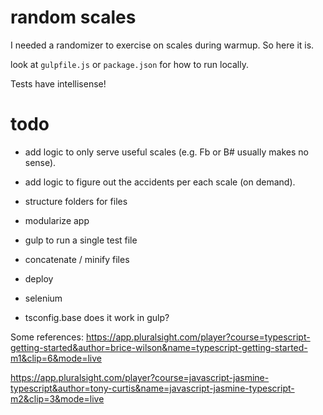 # random scales
I needed a randomizer to exercise on scales during warmup. So here it is.

look at `gulpfile.js` or `package.json` for how to run locally.

Tests have intellisense!

# todo

* add logic to only serve useful scales (e.g. Fb or B# usually makes no sense).
* add logic to figure out the accidents per each scale (on demand).
* structure folders for files
* modularize app

* gulp to run a single test file
* concatenate / minify files
* deploy
* selenium
* tsconfig.base does it work in gulp?

Some references:
https://app.pluralsight.com/player?course=typescript-getting-started&author=brice-wilson&name=typescript-getting-started-m1&clip=6&mode=live

https://app.pluralsight.com/player?course=javascript-jasmine-typescript&author=tony-curtis&name=javascript-jasmine-typescript-m2&clip=3&mode=live